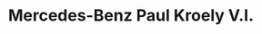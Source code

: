 ---
title: "Mercedes-Benz Paul Kroely V.I."
url: /ludres/mercedes-benz-paul-kroely-v-i/
shop: voiture
---